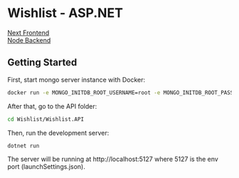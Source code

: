 # Wishlist - ASP.NET

[Next Frontend](https://github.com/Veidz/wishlist-next)<br/>
[Node Backend](https://github.com/Veidz/wishlist-node)

## Getting Started

First, start mongo server instance with Docker:

```bash
docker run -e MONGO_INITDB_ROOT_USERNAME=root -e MONGO_INITDB_ROOT_PASSWORD=root -p 27016:27017 -d mongo
```

After that, go to the API folder:
```bash
cd Wishlist/Wishlist.API
```

Then, run the development server:
```bash
dotnet run
```

The server will be running at http://localhost:5127 where 5127 is the env port (launchSettings.json).

